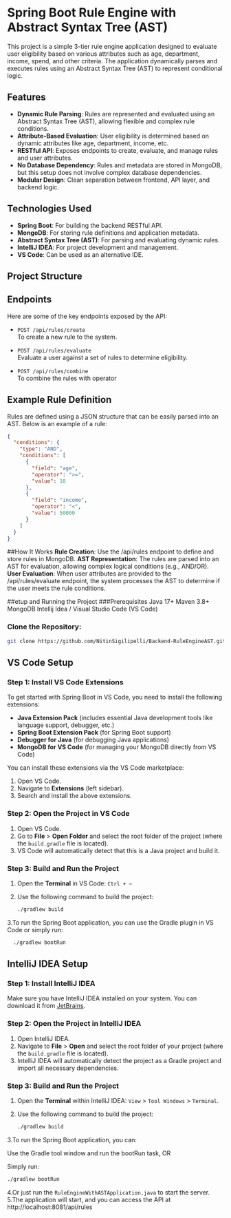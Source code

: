 # Spring Boot Rule Engine with Abstract Syntax Tree (AST)

This project is a simple 3-tier rule engine application designed to evaluate user eligibility based on various attributes such as age, department, income, spend, and other criteria. The application dynamically parses and executes rules using an Abstract Syntax Tree (AST) to represent conditional logic.

## Features

- **Dynamic Rule Parsing**: Rules are represented and evaluated using an Abstract Syntax Tree (AST), allowing flexible and complex rule conditions.
- **Attribute-Based Evaluation**: User eligibility is determined based on dynamic attributes like age, department, income, etc.
- **RESTful API**: Exposes endpoints to create, evaluate, and manage rules and user attributes.
- **No Database Dependency**: Rules and metadata are stored in MongoDB, but this setup does not involve complex database dependencies.
- **Modular Design**: Clean separation between frontend, API layer, and backend logic.

## Technologies Used

- **Spring Boot**: For building the backend RESTful API.
- **MongoDB**: For storing rule definitions and application metadata.
- **Abstract Syntax Tree (AST)**: For parsing and evaluating dynamic rules.
- **IntelliJ IDEA**: For project development and management.
- **VS Code**: Can be used as an alternative IDE.

## Project Structure


## Endpoints

Here are some of the key endpoints exposed by the API:

- `POST /api/rules/create`  
  To create a new rule to the system.

- `POST /api/rules/evaluate`  
  Evaluate a user against a set of rules to determine eligibility.

- `POST /api/rules/combine`  
   To combine the rules with operator

## Example Rule Definition

Rules are defined using a JSON structure that can be easily parsed into an AST. Below is an example of a rule:

```json
{
  "conditions": {
    "type": "AND",
    "conditions": [
      {
        "field": "age",
        "operator": ">=",
        "value": 18
      },
      {
        "field": "income",
        "operator": "<",
        "value": 50000
      }
    ]
  }
}
```
##How It Works
**Rule Creation**: Use the /api/rules endpoint to define and store rules in MongoDB.
**AST Representation**: The rules are parsed into an AST for evaluation, allowing complex logical conditions (e.g., AND/OR).
**User Evaluation**: When user attributes are provided to the /api/rules/evaluate endpoint, the system processes the AST to determine if the user meets the rule conditions.

##etup and Running the Project
###Prerequisites
Java 17+
Maven 3.8+
MongoDB
Intellij Idea / Visual Studio Code (VS Code)

### Clone the Repository:

```bash
git clone https://github.com/NitinSigilipelli/Backend-RuleEngineAST.git
```
## VS Code Setup

### Step 1: Install VS Code Extensions

To get started with Spring Boot in VS Code, you need to install the following extensions:

- **Java Extension Pack** (includes essential Java development tools like language support, debugger, etc.)
- **Spring Boot Extension Pack** (for Spring Boot support)
- **Debugger for Java** (for debugging Java applications)
- **MongoDB for VS Code** (for managing your MongoDB directly from VS Code)

You can install these extensions via the VS Code marketplace:

1. Open VS Code.
2. Navigate to **Extensions** (left sidebar).
3. Search and install the above extensions.

### Step 2: Open the Project in VS Code

1. Open VS Code.
2. Go to **File** > **Open Folder** and select the root folder of the project (where the `build.gradle` file is located).
3. VS Code will automatically detect that this is a Java project and build it.

### Step 3: Build and Run the Project

1. Open the **Terminal** in VS Code: `Ctrl + ~`
2. Use the following command to build the project:

   ```bash
   ./gradlew build
   ```
3.To run the Spring Boot application, you can use the Gradle plugin in VS Code or simply run:
  ```bash
    ./gradlew bootRun
  ```
## IntelliJ IDEA Setup

### Step 1: Install IntelliJ IDEA

Make sure you have IntelliJ IDEA installed on your system. You can download it from [JetBrains](https://www.jetbrains.com/idea/download/).

### Step 2: Open the Project in IntelliJ IDEA

1. Open IntelliJ IDEA.
2. Navigate to **File** > **Open** and select the root folder of your project (where the `build.gradle` file is located).
3. IntelliJ IDEA will automatically detect the project as a Gradle project and import all necessary dependencies.

### Step 3: Build and Run the Project

1. Open the **Terminal** within IntelliJ IDEA: `View` > `Tool Windows` > `Terminal`.
2. Use the following command to build the project:

   ```bash
   ./gradlew build
   ```
3.To run the Spring Boot application, you can:

Use the Gradle tool window and run the bootRun task, OR

Simply run:
  ```bash
  ./gradlew bootRun
  ```
4.Or just run the `RuleEngineWithASTApplication.java` to start the server.
5.The application will start, and you can access the API at http://localhost:8081/api/rules



